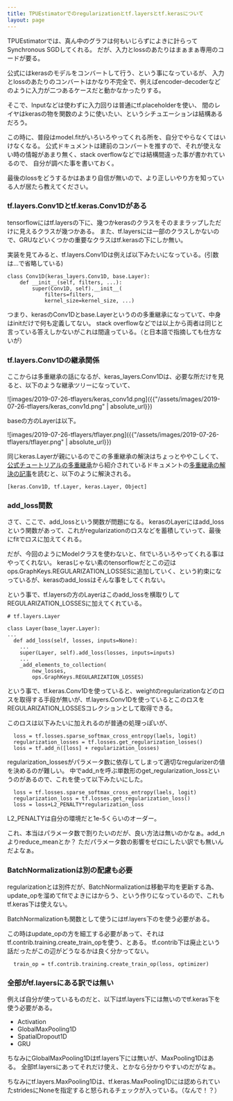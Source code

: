 ```yaml
---
title: TPUEstimatorでのregularizationとtf.layersとtf.kerasについて
layout: page
---
```


TPUEstimatorでは、真ん中のグラフは何もいじらずによきに計らってSynchronous SGDしてくれる。
だが、入力とlossのあたりはまぁまぁ専用のコードが要る。

公式にはkerasのモデルをコンバートして行う、という事になっているが、
入力とlossのあたりのコンバートはかなり不完全で、例えばencoder-decoderなどのように入力が二つあるケースだと動かなかったりする。

そこで、Inputなどは使わずに入力回りは普通にtf.placeholderを使い、
間のレイヤはkerasの物を関数のように使いたい、というシチュエーションは結構あるだろう。

この時に、普段はmodel.fitがいろいろやってくれる所を、自分でやらなくてはいけなくなる。
公式ドキュメントは建前のコンバートを推すので、それが使えない時の情報があまり無く、stack overflowなどでは結構間違った事が書かれているので、
自分が調べた事を書いておく。

最後のlossをどうするかはあまり自信が無いので、より正しいやり方を知っている人が居たら教えてください。

### tf.layers.Conv1Dとtf.keras.Conv1Dがある

tensorflowにはtf.layersの下に、幾つかkerasのクラスをそのままラップしただけに見えるクラスが幾つかある。
また、tf.layersには一部のクラスしかないので、GRUなどいくつかの重要なクラスはtf.kerasの下にしか無い。

実装を見てみると、tf.layers.Conv1Dは例えば以下みたいになっている。(引数は...で省略している)

```
class Conv1D(keras_layers.Conv1D, base.Layer):
    def __init__(self, filters, ...):
        super(Conv1D, self).__init__(
            filters=filters,
            kernel_size=kernel_size, ...)
```

つまり、kerasのConv1Dとbase.Layerというのの多重継承になっていて、中身はinitだけで何も定義してない。
stack overflowなどでは以上から両者は同じと言っている答えしかないがこれは間違っている。（と日本語で指摘しても仕方ないが）

### tf.layers.Conv1Dの継承関係

ここからは多重継承の話になるが、keras_layers.Conv1Dは、必要な所だけを見ると、以下のような継承ツリーになっていて、

![images/2019-07-26-tflayers/keras_conv1d.png]({{"/assets/images/2019-07-26-tflayers/keras_conv1d.png" | absolute_url}})

baseの方のLayerは以下。

![images/2019-07-26-tflayers/tflayer.png]({{"/assets/images/2019-07-26-tflayers/tflayer.png" | absolute_url}})

同じkeras.Layerが親にいるのでこの多重継承の解決はちょっとややこしくて、[公式チュートリアルの多重継承](https://docs.python.org/3/tutorial/classes.html)から紹介されているドキュメントの[多重継承の解決の記事](https://www.python.org/download/releases/2.3/mro/)を読むと、以下のように解決される。

```
[keras.Conv1D, tf.Layer, keras.Layer, Object]
```

### add_loss関数

さて、ここで、add_lossという関数が問題になる。
kerasのLayerにはadd_lossという関数があって、これがregularizationのロスなどを蓄積していって、最後にfitでロスに加えてくれる。

だが、今回のようにModelクラスを使わないと、fitでいろいろやってくれる事はやってくれない。
kerasじゃない素のtensorflowだとこの辺はops.GraphKeys.REGULARIZATION_LOSSESに追加していく、という約束になっているが、kerasのadd_lossはそんな事をしてくれない。

という事で、tf.layersの方のLayerはこのadd_lossを横取りしてREGULARIZATION_LOSSESに加えてくれている。

```
# tf.layers.Layer

class Layer(base_layer.Layer):
...
  def add_loss(self, losses, inputs=None):
    ...
    super(Layer, self).add_loss(losses, inputs=inputs)
    ...
    _add_elements_to_collection(
        new_losses,
        ops.GraphKeys.REGULARIZATION_LOSSES)
```

という事で、tf.keras.Conv1Dを使っていると、weightのregularizationなどのロスを取得する手段が無いが、tf.layers.Conv1Dを使っているとこのロスをREGULARIZATION_LOSSESコレクションとして取得できる。

このロスは以下みたいに加えれるのが普通の処理っぽいが、

```
  loss = tf.losses.sparse_softmax_cross_entropy(laels, logit)
  regularization_losses = tf.losses.get_regularization_losses()
  loss = tf.add_n([loss] + regularization_losses)
```

regularization_lossesがパラメータ数に依存してしまって適切なregularizerの値を決めるのが難しい。
中でadd_nを呼ぶ単数形のget_regularization_lossというのがあるので、これを使って以下みたいにした。

```
  loss = tf.losses.sparse_softmax_cross_entropy(laels, logit)
  regularization_loss = tf.losses.get_regularization_loss()
  loss = loss+L2_PENALTY*regularization_loss
```

L2_PENALTYは自分の環境だと1e-5くらいのオーダー。

これ、本当はパラメータ数で割りたいのだが、良い方法は無いのかなぁ。add_nよりreduce_meanとか？
ただパラメータ数の影響をゼロにしたい訳でも無いんだよなぁ。

### BatchNormalizationは別の配慮も必要

regularizationとは別件だが、BatchNormalizationは移動平均を更新する為、update_opを溜めてfitでよきにはからう、という作りになっているので、これもtf.keras下は使えない。

BatchNormalizationも関数として使うにはtf.layers下のを使う必要がある。

この時はupdate_opの方を細工する必要があって、それはtf.contrib.training.create_train_opを使う、とある。
tf.contrib下は廃止という話だったがこの辺がどうなるかは良く分かってない。

```
  train_op = tf.contrib.training.create_train_op(loss, optimizer)
```

### 全部がtf.layersにある訳では無い

例えば自分が使っているものだと、以下はtf.layers下には無いのでtf.keras下を使う必要がある。

- Activation
- GlobalMaxPooling1D
- SpatialDropout1D
- GRU

ちなみにGlobalMaxPooling1Dはtf.layers下には無いが、MaxPooling1Dはある。
全部tf.layersにあってそれだけ使え、とかなら分かりやすいのだがなぁ。

ちなみにtf.layers.MaxPooling1Dは、tf.keras.MaxPooling1Dには認められていたstridesにNoneを指定すると怒られるチェックが入っている。（なんで！？）

